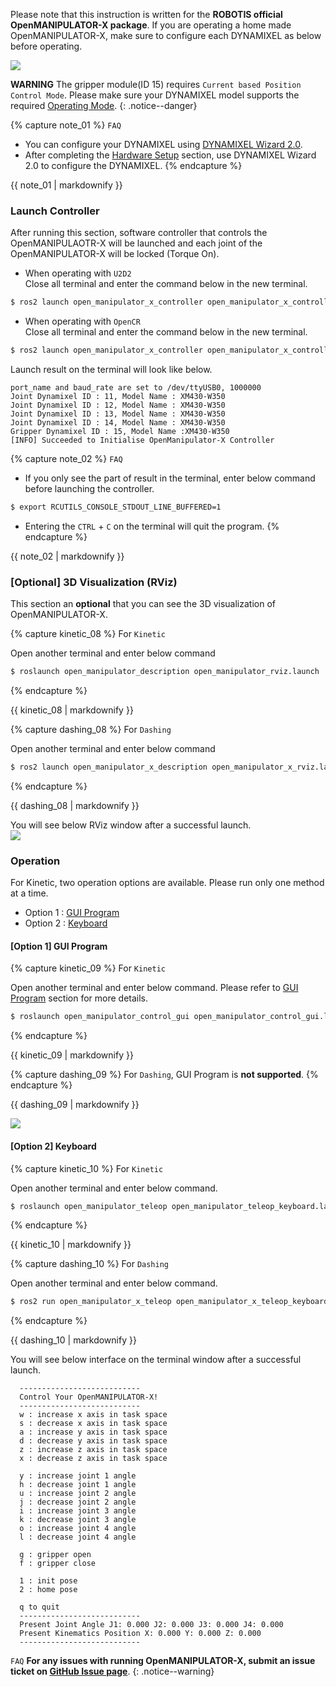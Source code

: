 Please note that this instruction is written for the **ROBOTIS official OpenMANIPULATOR-X package**. If you are operating a home made OpenMANIPULATOR-X, make sure to configure each DYNAMIXEL as below before operating.

![](/assets/images/platform/openmanipulator_x/OpenManipulator_id_baudrate.png)

**WARNING** The gripper module(ID 15) requires `Current based Position Control Mode`. Please make sure your DYNAMIXEL model supports the required [Operating Mode](https://emanual.robotis.com/docs/en/dxl/x/xm430-w350/#operating-mode11).
{: .notice--danger}

{% capture note_01 %}
`FAQ`
- You can configure your DYNAMIXEL using [DYNAMIXEL Wizard 2.0](/docs/en/software/dynamixel/dynamixel_wizard2/).
- After completing the [Hardware Setup](#hardware-setup) section, use DYNAMIXEL Wizard 2.0 to configure the DYNAMIXEL.
{% endcapture %}
<div class="notice--warning">{{ note_01 | markdownify }}</div>

### Launch Controller

After running this section, software controller that controls the OpenMANIPULAOTR-X will be launched and each joint of the OpenMANIPULATOR-X will be locked (Torque On).  

- When operating with `U2D2`  
Close all terminal and enter the command below in the new terminal.
```bash
$ ros2 launch open_manipulator_x_controller open_manipulator_x_controller.launch.py
```

- When operating with `OpenCR`  
Close all terminal and enter the command below in the new terminal.
```bash
$ ros2 launch open_manipulator_x_controller open_manipulator_x_controller.launch.py usb_port:=/dev/ttyACM0
```

Launch result on the terminal will look like below.  
```
port_name and baud_rate are set to /dev/ttyUSB0, 1000000 
Joint Dynamixel ID : 11, Model Name : XM430-W350
Joint Dynamixel ID : 12, Model Name : XM430-W350
Joint Dynamixel ID : 13, Model Name : XM430-W350
Joint Dynamixel ID : 14, Model Name : XM430-W350
Gripper Dynamixel ID : 15, Model Name :XM430-W350
[INFO] Succeeded to Initialise OpenManipulator-X Controller
```

{% capture note_02 %}
`FAQ`
- If you only see the part of result in the terminal, enter below command before launching the controller.
```bash
$ export RCUTILS_CONSOLE_STDOUT_LINE_BUFFERED=1
```
- Entering the `CTRL` + `C` on the terminal will quit the program.
{% endcapture %}
<div class="notice--warning">{{ note_02 | markdownify }}</div>

### [Optional] 3D Visualization (RViz)

This section an **optional** that you can see the 3D visualization of OpenMANIPULATOR-X.

{% capture kinetic_08 %}
For `Kinetic`  

Open another terminal and enter below command
```bash
$ roslaunch open_manipulator_description open_manipulator_rviz.launch
```
{% endcapture %}
<div class="notice--success">{{ kinetic_08 | markdownify }}</div>

{% capture dashing_08 %}
For `Dashing`  

Open another terminal and enter below command
```bash
$ ros2 launch open_manipulator_x_description open_manipulator_x_rviz.launch.py
```
{% endcapture %}
<div class="notice--danger">{{ dashing_08 | markdownify }}</div>

You will see below RViz window after a successful launch.  
![](/assets/images/platform/openmanipulator_x/OpenManipulator_rviz.png)

### Operation

For Kinetic, two operation options are available. Please run only one method at a time.
- Option 1 : [GUI Program](#option-1-gui-program)
- Option 2 : [Keyboard](#option-2-keyboard)

#### [Option 1] GUI Program

{% capture kinetic_09 %}
For `Kinetic`  

Open another terminal and enter below command. Please refer to [GUI Program](/docs/en/platform/openmanipulator_x/ros_operation/#gui-program) section for more details.
```bash
$ roslaunch open_manipulator_control_gui open_manipulator_control_gui.launch
```
{% endcapture %}
<div class="notice--success">{{ kinetic_09 | markdownify }}</div>

{% capture dashing_09 %}
For `Dashing`, GUI Program is **not supported**.
{% endcapture %}
<div class="notice--danger">{{ dashing_09 | markdownify }}</div>

![](/assets/images/platform/openmanipulator_x/OpenManipulator_gui_default.png)

#### [Option 2] Keyboard

{% capture kinetic_10 %}
For `Kinetic`  

Open another terminal and enter below command.  
```bash
$ roslaunch open_manipulator_teleop open_manipulator_teleop_keyboard.launch
```
{% endcapture %}
<div class="notice--success">{{ kinetic_10 | markdownify }}</div>

{% capture dashing_10 %}
For `Dashing`  

Open another terminal and enter below command.  
```bash
$ ros2 run open_manipulator_x_teleop open_manipulator_x_teleop_keyboard
```
{% endcapture %}
<div class="notice--danger">{{ dashing_10 | markdownify }}</div>

You will see below interface on the terminal window after a successful launch.
```
  ---------------------------
  Control Your OpenMANIPULATOR-X!
  ---------------------------
  w : increase x axis in task space
  s : decrease x axis in task space
  a : increase y axis in task space
  d : decrease y axis in task space
  z : increase z axis in task space
  x : decrease z axis in task space

  y : increase joint 1 angle
  h : decrease joint 1 angle
  u : increase joint 2 angle
  j : decrease joint 2 angle
  i : increase joint 3 angle
  k : decrease joint 3 angle
  o : increase joint 4 angle
  l : decrease joint 4 angle

  g : gripper open
  f : gripper close

  1 : init pose
  2 : home pose

  q to quit
  ---------------------------
  Present Joint Angle J1: 0.000 J2: 0.000 J3: 0.000 J4: 0.000
  Present Kinematics Position X: 0.000 Y: 0.000 Z: 0.000
  ---------------------------
```

`FAQ` **For any issues with running OpenMANIPULATOR-X, submit an issue ticket on [GitHub Issue page](https://github.com/ROBOTIS-GIT/open_manipulator/issues)**.
{: .notice--warning}
